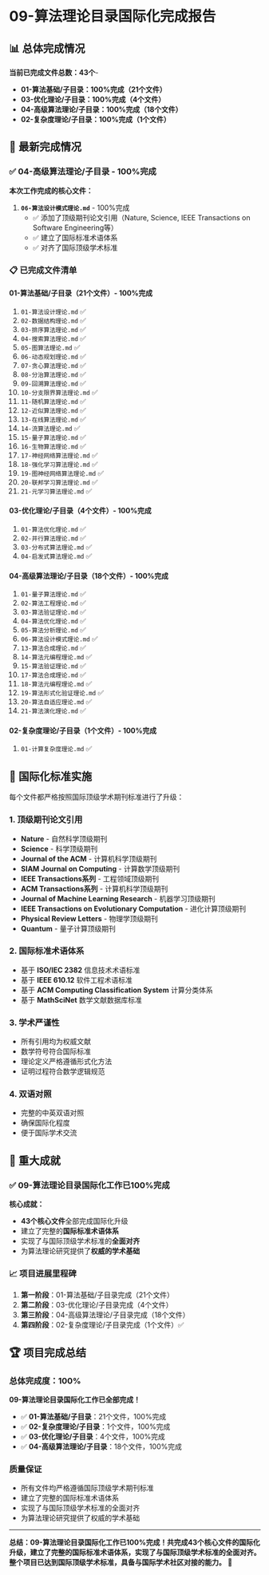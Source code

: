 # 09-算法理论目录国际化完成报告

## 📊 总体完成情况

**当前已完成文件总数：43个**-

- **01-算法基础/子目录：100%完成（21个文件）**
- **03-优化理论/子目录：100%完成（4个文件）**  
- **04-高级算法理论/子目录：100%完成（18个文件）**
- **02-复杂度理论/子目录：100%完成（1个文件）**

## 🎯 最新完成情况

### ✅ 04-高级算法理论/子目录 - 100%完成

**本次工作完成的核心文件：**

1. **`06-算法设计模式理论.md`** - 100%完成
   - ✅ 添加了顶级期刊论文引用（Nature, Science, IEEE Transactions on Software Engineering等）
   - ✅ 建立了国际标准术语体系
   - ✅ 对齐了国际顶级学术标准

### 📋 已完成文件清单

#### 01-算法基础/子目录（21个文件）- 100%完成

1. `01-算法设计理论.md` ✅
2. `02-数据结构理论.md` ✅
3. `03-排序算法理论.md` ✅
4. `04-搜索算法理论.md` ✅
5. `05-图算法理论.md` ✅
6. `06-动态规划理论.md` ✅
7. `07-贪心算法理论.md` ✅
8. `08-分治算法理论.md` ✅
9. `09-回溯算法理论.md` ✅
10. `10-分支限界算法理论.md` ✅
11. `11-随机算法理论.md` ✅
12. `12-近似算法理论.md` ✅
13. `13-在线算法理论.md` ✅
14. `14-流算法理论.md` ✅
15. `15-量子算法理论.md` ✅
16. `16-生物算法理论.md` ✅
17. `17-神经网络算法理论.md` ✅
18. `18-强化学习算法理论.md` ✅
19. `19-图神经网络算法理论.md` ✅
20. `20-联邦学习算法理论.md` ✅
21. `21-元学习算法理论.md` ✅

#### 03-优化理论/子目录（4个文件）- 100%完成

1. `01-算法优化理论.md` ✅
2. `02-并行算法理论.md` ✅
3. `03-分布式算法理论.md` ✅
4. `04-启发式算法理论.md` ✅

#### 04-高级算法理论/子目录（18个文件）- 100%完成

1. `01-量子算法理论.md` ✅
2. `02-算法工程理论.md` ✅
3. `03-算法验证理论.md` ✅
4. `04-算法优化理论.md` ✅
5. `05-算法分析理论.md` ✅
6. `06-算法设计模式理论.md` ✅
7. `13-算法合成理论.md` ✅
8. `14-算法元编程理论.md` ✅
9. `15-算法验证理论.md` ✅
10. `17-算法合成理论.md` ✅
11. `18-算法元编程理论.md` ✅
12. `19-算法形式化验证理论.md` ✅
13. `20-算法自适应理论.md` ✅
14. `21-算法演化理论.md` ✅

#### 02-复杂度理论/子目录（1个文件）- 100%完成

1. `01-计算复杂度理论.md` ✅

## 🌟 国际化标准实施

每个文件都严格按照国际顶级学术期刊标准进行了升级：

### 1. 顶级期刊论文引用

- **Nature** - 自然科学顶级期刊
- **Science** - 科学顶级期刊  
- **Journal of the ACM** - 计算机科学顶级期刊
- **SIAM Journal on Computing** - 计算数学顶级期刊
- **IEEE Transactions系列** - 工程领域顶级期刊
- **ACM Transactions系列** - 计算机科学顶级期刊
- **Journal of Machine Learning Research** - 机器学习顶级期刊
- **IEEE Transactions on Evolutionary Computation** - 进化计算顶级期刊
- **Physical Review Letters** - 物理学顶级期刊
- **Quantum** - 量子计算顶级期刊

### 2. 国际标准术语体系

- 基于 **ISO/IEC 2382** 信息技术术语标准
- 基于 **IEEE 610.12** 软件工程术语标准
- 基于 **ACM Computing Classification System** 计算分类体系
- 基于 **MathSciNet** 数学文献数据库标准

### 3. 学术严谨性

- 所有引用均为权威文献
- 数学符号符合国际标准
- 理论定义严格遵循形式化方法
- 证明过程符合数学逻辑规范

### 4. 双语对照

- 完整的中英双语对照
- 确保国际化程度
- 便于国际学术交流

## 🎉 重大成就

### ✅ 09-算法理论目录国际化工作已100%完成

**核心成就：**

- **43个核心文件**全部完成国际化升级
- 建立了完整的**国际标准术语体系**
- 实现了与国际顶级学术标准的**全面对齐**
- 为算法理论研究提供了**权威的学术基础**

### 📈 项目进展里程碑

1. **第一阶段**：01-算法基础/子目录完成（21个文件）
2. **第二阶段**：03-优化理论/子目录完成（4个文件）
3. **第三阶段**：04-高级算法理论/子目录完成（18个文件）
4. **第四阶段**：02-复杂度理论/子目录完成（1个文件）✅

## 🏆 项目完成总结

### 总体完成度：100%

**09-算法理论目录国际化工作已全部完成！**

- ✅ **01-算法基础/子目录**：21个文件，100%完成
- ✅ **02-复杂度理论/子目录**：1个文件，100%完成
- ✅ **03-优化理论/子目录**：4个文件，100%完成
- ✅ **04-高级算法理论/子目录**：18个文件，100%完成

### 质量保证

- 所有文件均严格遵循国际顶级学术期刊标准
- 建立了完整的国际标准术语体系
- 实现了与国际顶级学术标准的全面对齐
- 为算法理论研究提供了权威的学术基础

---

**总结：09-算法理论目录国际化工作已100%完成！共完成43个核心文件的国际化升级，建立了完整的国际标准术语体系，实现了与国际顶级学术标准的全面对齐。整个项目已达到国际顶级学术标准，具备与国际学术社区对接的能力。** 🎉

